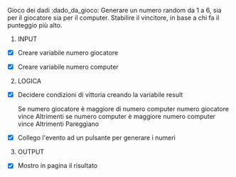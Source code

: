Gioco dei dadi :dado_da_gioco:
Generare un numero random da 1 a 6, sia per il giocatore sia per il computer.
Stabilire il vincitore, in base a chi fa il punteggio più alto.

1. INPUT 

 - [x] Creare variabile numero giocatore

 - [x] Creare variabile numero computer

2. LOGICA 

 - [x] Decidere condizioni di vittoria creando la variabile result

    Se numero giocatore è maggiore di numero computer numero giocatore vince
        Altrimenti se numero computer è maggiore numero computer vince 
        Altrimenti Pareggiano

 - [x] Collego l'evento ad un pulsante per generare i numeri


 

3. OUTPUT

 - [x] Mostro in pagina il risultato